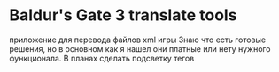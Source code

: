 # Baldur's Gate 3 translate tools
приложение для перевода файлов xml игры
Знаю что есть готовые решения, но в основном как я нашел они платные или нету нужного функционала. 
В планах сделать подсветку тегов 
